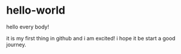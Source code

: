 # hello-world

hello every body!

it is my first thing in github
and i am excited! i hope it be start a good journey.

